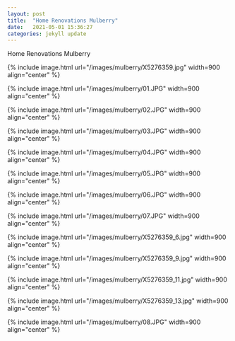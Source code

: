 ```yaml
---
layout: post
title:  "Home Renovations Mulberry"
date:   2021-05-01 15:36:27
categories: jekyll update
---
```


Home Renovations Mulberry

{% include image.html url="/images/mulberry/X5276359.jpg" width=900 align="center" %}

{% include image.html url="/images/mulberry/01.JPG" width=900 align="center" %}

{% include image.html url="/images/mulberry/02.JPG" width=900 align="center" %}

{% include image.html url="/images/mulberry/03.JPG" width=900 align="center" %}

{% include image.html url="/images/mulberry/04.JPG" width=900 align="center" %}

{% include image.html url="/images/mulberry/05.JPG" width=900 align="center" %}

{% include image.html url="/images/mulberry/06.JPG" width=900 align="center" %}

{% include image.html url="/images/mulberry/07.JPG" width=900 align="center" %}

{% include image.html url="/images/mulberry/X5276359_6.jpg" width=900 align="center" %}

{% include image.html url="/images/mulberry/X5276359_9.jpg" width=900 align="center" %}

{% include image.html url="/images/mulberry/X5276359_11.jpg" width=900 align="center" %}

{% include image.html url="/images/mulberry/X5276359_13.jpg" width=900 align="center" %}

{% include image.html url="/images/mulberry/08.JPG" width=900 align="center" %}
